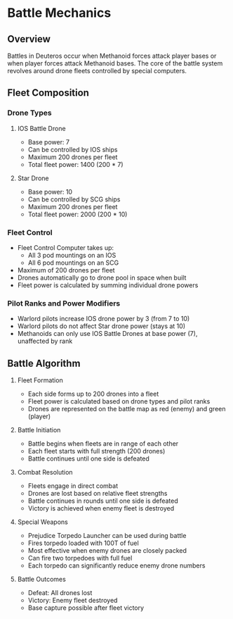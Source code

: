 # Battle Mechanics

## Overview
Battles in Deuteros occur when Methanoid forces attack player bases or when player forces attack Methanoid bases. The core of the battle system revolves around drone fleets controlled by special computers.

## Fleet Composition

### Drone Types
1. IOS Battle Drone
   - Base power: 7
   - Can be controlled by IOS ships
   - Maximum 200 drones per fleet
   - Total fleet power: 1400 (200 * 7)

2. Star Drone
   - Base power: 10
   - Can be controlled by SCG ships
   - Maximum 200 drones per fleet
   - Total fleet power: 2000 (200 * 10)

### Fleet Control
- Fleet Control Computer takes up:
  - All 3 pod mountings on an IOS
  - All 6 pod mountings on an SCG
- Maximum of 200 drones per fleet
- Drones automatically go to drone pool in space when built
- Fleet power is calculated by summing individual drone powers

### Pilot Ranks and Power Modifiers
- Warlord pilots increase IOS drone power by 3 (from 7 to 10)
- Warlord pilots do not affect Star drone power (stays at 10)
- Methanoids can only use IOS Battle Drones at base power (7), unaffected by rank

## Battle Algorithm

1. Fleet Formation
   - Each side forms up to 200 drones into a fleet
   - Fleet power is calculated based on drone types and pilot ranks
   - Drones are represented on the battle map as red (enemy) and green (player)

2. Battle Initiation
   - Battle begins when fleets are in range of each other
   - Each fleet starts with full strength (200 drones)
   - Battle continues until one side is defeated

3. Combat Resolution
   - Fleets engage in direct combat
   - Drones are lost based on relative fleet strengths
   - Battle continues in rounds until one side is defeated
   - Victory is achieved when enemy fleet is destroyed

4. Special Weapons
   - Prejudice Torpedo Launcher can be used during battle
   - Fires torpedo loaded with 100T of fuel
   - Most effective when enemy drones are closely packed
   - Can fire two torpedoes with full fuel
   - Each torpedo can significantly reduce enemy drone numbers

5. Battle Outcomes
   - Defeat: All drones lost
   - Victory: Enemy fleet destroyed
   - Base capture possible after fleet victory
